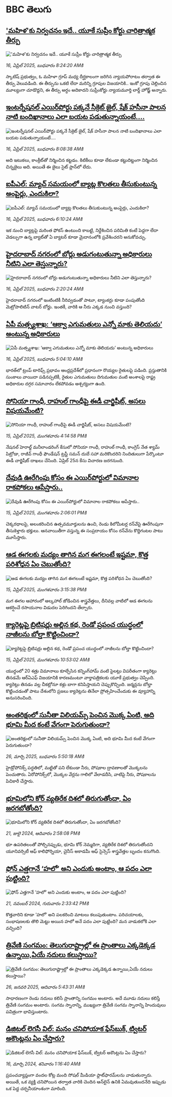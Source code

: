 # BBC తెలుగు## ['మహిళ'కు నిర్వచనం ఇదే.. యూకే సుప్రీం కోర్టు చారిత్రాత్మక తీర్పు ](https://www.bbc.com/telugu/articles/c4g7z0g9l05o?at_campaign=githubrss)!['మహిళ'కు నిర్వచనం ఇదే.. యూకే సుప్రీం కోర్టు చారిత్రాత్మక తీర్పు ](https://ichef.bbci.co.uk/ace/standard/240/cpsprodpb/b498/live/275789e0-1ab0-11f0-b1b3-7358f8d35a35.jpg)_16, ఏప్రిల్ 2025, బుధవారం 8:24:20 AMకి_స్కాటిష్ ప్రభుత్వం, ఓ మహిళా గ్రూప్ మధ్య దీర్ఘకాలంగా జరిగిన న్యాయపోరాటం తర్వాత ఈ తీర్పు వెలువడింది. ఈ తీర్పును ఒకటి లేదా మరిన్ని గ్రూపుల విజయానికి.. ఇంకో గ్రూపు చెల్లించిన మూల్యంగా చూడొద్దని, ఈ తీర్పు అర్ధం అదికాదని సుప్రీంకోర్టు న్యాయమూర్తి లార్డ్ హోడ్జ్ అన్నారు.## [ఇంటర్నేషనల్ ఎయిర్‌పోర్టు పక్కనే సీక్రెట్ జైల్, షేక్ హసీనా పాలన నాటి బందిఖానాలు ఎలా బయట పడుతున్నాయంటే....](https://www.bbc.com/telugu/articles/cm2xzepl7yno?at_campaign=githubrss)![ఇంటర్నేషనల్ ఎయిర్‌పోర్టు పక్కనే సీక్రెట్ జైల్, షేక్ హసీనా పాలన నాటి బందిఖానాలు ఎలా బయట పడుతున్నాయంటే....](https://ichef.bbci.co.uk/ace/standard/240/cpsprodpb/62df/live/c173c180-1a9a-11f0-a455-cf1d5f751d2f.jpg)_16, ఏప్రిల్ 2025, బుధవారం 8:08:38 AMకి_అది ఇటుకలు, కాంక్రీట్‌తో నిర్మించిన కట్టడం. కిటికీలు కూడా లేకుండా కట్టుదిట్టంగా నిర్మించిన చిన్నజైలు అది. అయితే ఈ జైలు సైట్‌ ప్లాన్‌లో లేదు.## [ఐపీఎల్: మ్యాచ్‌ సమయంలో బ్యాట్ల  కొలతలు తీసుకుంటున్న అంపైర్లు, ఎందుకిలా?](https://www.bbc.com/telugu/articles/crkxje4yrkvo?at_campaign=githubrss)![ఐపీఎల్: మ్యాచ్‌ సమయంలో బ్యాట్ల  కొలతలు తీసుకుంటున్న అంపైర్లు, ఎందుకిలా?](https://ichef.bbci.co.uk/ace/standard/240/cpsprodpb/4cbd/live/17efb390-1a7b-11f0-8e7c-bf1583a0b12f.jpg)_16, ఏప్రిల్ 2025, బుధవారం 6:10:24 AMకి_ఇక నుంచి బ్యాట్లపై మరింత ఫోకస్ ఉంటుంది కాబట్టి, నిర్దేశించిన పరిమితి కంటే పెద్దగా లేదా వెడల్పుగా ఉన్న బ్యాట్‌తో ఏ బ్యాటర్ కూడా మైదానంలోకి ప్రవేశించరని అనుకోవచ్చు.## [హైదరాబాద్‌ నగరంలో బోర్లు అడుగంటుతున్నా అధికారులు నీటిని ఎలా తెస్తున్నారు?](https://www.bbc.com/telugu/articles/c9vedzexelvo?at_campaign=githubrss)![హైదరాబాద్‌ నగరంలో బోర్లు అడుగంటుతున్నా అధికారులు నీటిని ఎలా తెస్తున్నారు?](https://ichef.bbci.co.uk/ace/standard/240/cpsprodpb/b045/live/5e693040-1a16-11f0-a455-cf1d5f751d2f.jpg)_16, ఏప్రిల్ 2025, బుధవారం 2:20:24 AMకి_హైదరాబాద్ నగరంలో ఇంటింటికీ నీరివ్వడంతో పాటూ, ట్యాంకర్లు కూడా పంపుతోంది మెట్రోపాలిటిన్ వాటర్ బోర్డు. ఇంతకీ, వారికి ఆ నీరు ఎక్కడ నుంచి వస్తుంది?## [ఏపీ మత్స్యశాఖ: ‘ఆక్వా ఎగుమతులు ఎన్నో మాకు తెలియదు’ అంటున్న అధికారులు ](https://www.bbc.com/telugu/articles/c1wddxpj182o?at_campaign=githubrss)![ఏపీ మత్స్యశాఖ: ‘ఆక్వా ఎగుమతులు ఎన్నో మాకు తెలియదు’ అంటున్న అధికారులు ](https://ichef.bbci.co.uk/ace/standard/240/cpsprodpb/0c6d/live/6a5f5ea0-1a7b-11f0-8e7c-bf1583a0b12f.jpg)_16, ఏప్రిల్ 2025, బుధవారం 5:04:10 AMకి_భారత్‌లో ట్రంప్ టారిఫ్స్ ప్రభావం ఆంధ్రప్రదేశ్‌లో ప్రధానంగా రొయ్యల రైతులపై పడింది. ప్రస్తుతానికి సుంకాలు వాయిదా పడినప్పటికీ, రైతుల ఎగుమతులు దిగుమతుల వంటి అంశాలపై రాష్ట్ర అధికారుల దగ్గర సమాచారం లేకపోవడం ఆశ్చర్యంగా ఉంది.## [సోనియా గాంధీ, రాహుల్‌‌ గాంధీపై ఈడీ చార్జిషీట్, అసలు విషయమేంటి? ](https://www.bbc.com/telugu/articles/c4g8j3rn400o?at_campaign=githubrss)![సోనియా గాంధీ, రాహుల్‌‌ గాంధీపై ఈడీ చార్జిషీట్, అసలు విషయమేంటి? ](https://ichef.bbci.co.uk/ace/standard/240/cpsprodpb/6eca/live/4645c110-1a14-11f0-95f9-83e0a180f556.jpg)_15, ఏప్రిల్ 2025, మంగళవారం 4:14:58 PMకి_నేషనల్ హెరాల్డ్ మనీలాండరింగ్ కేసులో సోనియా గాంధీ, రాహుల్ గాంధీ, కాంగ్రెస్‌ నేత శ్యామ్ పిట్రోడా, రాజీవ్ గాంధీ ఫౌండేషన్ ట్రస్టీ సమన్ దుబే సహా మరికొందరిని నిందితులుగా పేర్కొంటూ ఈడీ చార్జిషీట్ దాఖలు చేసింది. ఏప్రిల్ 25న కేసు విచారణ జరగనుంది.## [దేవుడి ఊరేగింపు కోసం ఈ ఎయిర్‌పోర్టులో విమానాల రాకపోకలు ఆపేస్తారు..](https://www.bbc.com/telugu/articles/cn804kyx01lo?at_campaign=githubrss)![దేవుడి ఊరేగింపు కోసం ఈ ఎయిర్‌పోర్టులో విమానాల రాకపోకలు ఆపేస్తారు..](https://ichef.bbci.co.uk/ace/standard/240/cpsprodpb/9a18/live/31c18790-19e4-11f0-b1b3-7358f8d35a35.jpg)_15, ఏప్రిల్ 2025, మంగళవారం 2:06:01 PMకి_చెక్కరథాలపై, అలంకరించిన ఉత్సవమూర్తులను ఉంచి, రెండు కిలోమీటర్ల రన్‌వేపై ఊరేగింపుగా తీసుకెళ్తారు భక్తులు. ఆనవాయితీగా వస్తున్న ఈ సంప్రదాయం కోసం రన్‌వేను కొద్దిగంటల పాటు మూసేస్తారు.## [ఆడ ఈగలకు మద్యం తాగిన మగ ఈగలంటే ఇష్టమా, కొత్త పరిశోధన ఏం చెబుతోంది? ](https://www.bbc.com/telugu/articles/cx2v5vznd6mo?at_campaign=githubrss)![ఆడ ఈగలకు మద్యం తాగిన మగ ఈగలంటే ఇష్టమా, కొత్త పరిశోధన ఏం చెబుతోంది? ](https://ichef.bbci.co.uk/ace/standard/240/cpsprodpb/f52c/live/6a441510-1291-11f0-b8f6-491a70090940.jpg)_15, ఏప్రిల్ 2025, మంగళవారం 3:15:38 PMకి_మగ ఈగల ఆహారంలో ఆల్కహాల్ జోడించిన శాస్త్రవేత్తలు, దీనివల్ల వాటిలో ఆడ ఈగలను ఆకర్షించే రసాయనాల విడుదల పెరిగిందని తేల్చారు.## [క్యారెట్లపై బ్రిటిషర్లు అల్లిన కథ, రెండో ప్రపంచ యుద్ధంలో నాజీలను బోల్తా కొట్టించిందా?](https://www.bbc.com/telugu/articles/cevde91lk9eo?at_campaign=githubrss)![క్యారెట్లపై బ్రిటిషర్లు అల్లిన కథ, రెండో ప్రపంచ యుద్ధంలో నాజీలను బోల్తా కొట్టించిందా?](https://ichef.bbci.co.uk/ace/standard/240/cpsprodpb/cd84/live/917fd410-1251-11f0-a75c-b716eb718e3b.png)_15, ఏప్రిల్ 2025, మంగళవారం 10:53:02 AMకి_యుద్ధంలో 20 శత్రు విమానాలు కూల్చేసిన కన్నింగ్‌హామ్ వంటి పైలట్లు విపరీతంగా క్యారెట్లు తినడమే ఆర్‌ఏఎఫ్ విజయానికి కారణమంటూ వార్తాపత్రికలకు యూకే ప్రభుత్వం చెప్పింది. క్యారెట్లు తినడం వల్ల చీకట్లోనూ కళ్లు బాగా కనిపిస్తాయని చెప్పుకొచ్చింది. జర్మన్లను బోల్తా కొట్టించడంతో పాటు దేశంలోని ప్రజలు క్యారెట్లను తినేలా ప్రోత్సహించేందుకు ఈ వ్యూహాన్ని అనుసరించింది.## [అంతరిక్షంలో సునీతా విలియమ్స్ పెంచిన మొక్క ఏంటి, అది భూమి మీద కంటే వేగంగా పెరుగుతుందా?](https://www.bbc.com/telugu/articles/c1mn43gmj39o?at_campaign=githubrss)![అంతరిక్షంలో సునీతా విలియమ్స్ పెంచిన మొక్క ఏంటి, అది భూమి మీద కంటే వేగంగా పెరుగుతుందా?](https://ichef.bbci.co.uk/ace/standard/240/cpsprodpb/931a/live/71e4f570-0966-11f0-94d4-6f954f5dcfa3.jpg)_26, మార్చి 2025, బుధవారం 5:50:18 AMకి_హైడ్రోపోనిక్స్‌ పద్ధతిలో, మట్టితో పని లేకుండా నీరు, పోషకాల ద్రావణాలతో మొక్కలను పెంచుతారు. ఏరోపోనిక్స్‌లో, మొక్కల వేర్లను గాలిలో వేలాడదీసి, వాటిపై నీరు, పోషకాలను పిచికారీ చేస్తారు.## [భూమిలోని కోర్ వ్యతిరేక దిశలో తిరుగుతోందా, ఏం జరగబోతోంది?](https://www.bbc.com/telugu/articles/crgr7rnd7g4o?at_campaign=githubrss)![భూమిలోని కోర్ వ్యతిరేక దిశలో తిరుగుతోందా, ఏం జరగబోతోంది?](https://ichef.bbci.co.uk/ace/standard/240/cpsprodpb/cc28/live/4457bc00-3ec3-11ef-b2f4-77406157b906.jpg)_21, జులై 2024, ఆదివారం 2:58:08 PMకి_భూ ఉపరితలంతో పోల్చినప్పుడు, భూమి కోర్ నెమ్మదిగా, వ్యతిరేక దిశలో తిరుగుతోందని యూనివర్సిటీ ఆఫ్ కాలిఫోర్నియా, చైనీస్ అకాడమీ ఆఫ్ సైన్సెస్‌ శాస్త్రవేత్తల బృందం కనుగొంది.## [ఫోన్ ఎత్తగానే ‘హలో’ అని ఎందుకు అంటాం, ఆ పదం ఎలా పుట్టింది?](https://www.bbc.com/telugu/articles/cgj7x7gdjq4o?at_campaign=githubrss)![ఫోన్ ఎత్తగానే ‘హలో’ అని ఎందుకు అంటాం, ఆ పదం ఎలా పుట్టింది?](https://ichef.bbci.co.uk/ace/standard/240/cpsprodpb/0618/live/7a20ebb0-a807-11ef-b21e-5359bd56d02f.jpg)_21, నవంబర్ 2024, గురువారం 2:33:42 PMకి_కొత్తవారిని కూడా ‘హలో’ అని పలకరించి మాటలు కలుపుతుంటాం.  పరిచయాలకు, సంభాషణలకు తొలి మెట్టు అయిన హలో అనే పదం ఎలా పుట్టింది? మన వాడుకలోకి ఎలా వచ్చింది?## [త్రివేణి సంగమం: తెలుగురాష్ట్రాల్లో ఈ ప్రాంతాలు ఎక్కడెక్కడ ఉన్నాయి,ఏయే నదులు కలుస్తాయి? ](https://www.bbc.com/telugu/articles/cz7elrr17jeo?at_campaign=githubrss)![త్రివేణి సంగమం: తెలుగురాష్ట్రాల్లో ఈ ప్రాంతాలు ఎక్కడెక్కడ ఉన్నాయి,ఏయే నదులు కలుస్తాయి? ](https://ichef.bbci.co.uk/ace/standard/240/cpsprodpb/9dad/live/7f50e780-da42-11ef-a37f-eba91255dc3d.jpg)_26, జనవరి 2025, ఆదివారం 5:43:31 AMకి_సాధారణంగా రెండు నదులు కలిసే ప్రాంతాన్ని సంగమం అంటారు. అదే మూడు నదులు కలిస్తే త్రివేణి సంగమం అంటారు. సంగమ స్నానాన్ని, ముఖ్యంగా త్రివేణి సంగమ స్నానాన్ని హిందువులు పవిత్రంగా భావిస్తుంటారు.## [డిజిటల్ లెగసీ విల్: మనం చనిపోయాక ఫేస్‌బుక్, ట్విటర్‌ అకౌంట్లను ఏం చేస్తారు?](https://www.bbc.com/telugu/articles/cx0zl1qeyq2o?at_campaign=githubrss)![డిజిటల్ లెగసీ విల్: మనం చనిపోయాక ఫేస్‌బుక్, ట్విటర్‌ అకౌంట్లను ఏం చేస్తారు?](https://ichef.bbci.co.uk/ace/standard/240/cpsprodpb/bea2/live/2323ffd0-e2d4-11ee-9410-0f893255c2a0.jpg)_16, మార్చి 2024, శనివారం 1:16:40 AMకి_ప్రపంచవ్యాప్తంగా వందల కోట్ల మంది సోషల్ మీడియా ఫ్లాట్‌ఫారమ్‌లను వాడుతున్నారు. అయితే, ఒక వ్యక్తి చనిపోయిన తర్వాత వారికి చెందిన ఆన్‌లైన్ ఉనికి ఏమవుతుందనేది ఇప్పుడు ఒక పెద్ద చర్చనీయాంశంగా మారింది.